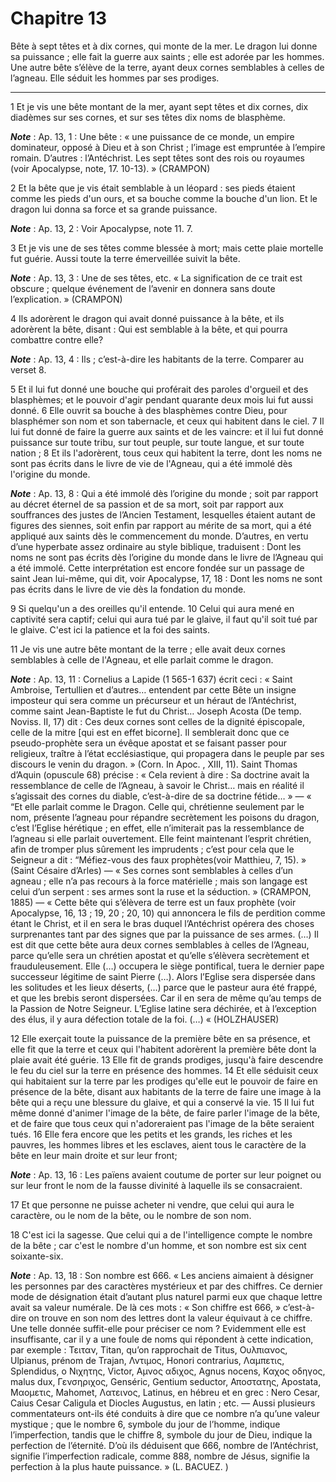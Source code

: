# Chapitre 13

Bête à sept têtes et à dix cornes, qui monte de la mer.
Le dragon lui donne sa puissance ; elle fait la guerre aux saints ; elle est adorée par les hommes.
Une autre bête s’élève de la terre, ayant deux cornes semblables à celles de l’agneau.
Elle séduit les hommes par ses prodiges.

***

1 Et je vis une bête montant de la mer, ayant sept têtes et dix cornes, dix diadèmes sur ses cornes, et sur ses têtes dix noms de blasphème.

***Note*** :  Ap. 13, 1 : Une bête : « une puissance de ce monde, un empire dominateur, opposé à Dieu et à son Christ ; l’image est empruntée à l’empire romain. D’autres : l’Antéchrist. Les sept têtes sont des rois ou royaumes (voir Apocalypse, note, 17. 10-13). » (CRAMPON)


2 Et la bête que je vis était semblable à un léopard : ses pieds étaient comme les pieds d'un ours, et sa bouche comme la bouche d'un lion. Et le dragon lui donna sa force et sa grande puissance.

***Note*** :  Ap. 13, 2 : Voir Apocalypse, note 11. 7.

3 Et je vis une de ses têtes comme blessée à mort; mais cette plaie mortelle fut guérie. Aussi toute la terre émerveillée suivit la bête.

***Note*** :  Ap. 13, 3 : Une de ses têtes, etc. « La signification de ce trait est obscure ; quelque événement de l’avenir en donnera sans doute l’explication. » (CRAMPON)

4 Ils adorèrent le dragon qui avait donné puissance à la bête, et ils adorèrent la bête, disant : Qui est semblable à la bête, et qui pourra combattre contre elle?

***Note*** :  Ap. 13, 4 : Ils ; c’est-à-dire les habitants de la terre. Comparer au verset 8.

5 Et il lui fut donné une bouche qui proférait des paroles d'orgueil et des blasphèmes; et le pouvoir d'agir pendant quarante deux mois lui fut aussi donné. 6 Elle ouvrit sa bouche à des blasphèmes contre Dieu, pour blasphémer son nom et son tabernacle, et ceux qui habitent dans le ciel. 7 Il lui fut donné de faire la guerre aux saints et de les vaincre: et il lui fut donné puissance sur toute tribu, sur tout peuple, sur toute langue, et sur toute nation ; 8 Et ils l'adorèrent, tous ceux qui habitent la terre, dont les noms ne sont pas écrits dans le livre de vie de l'Agneau, qui a été immolé dès l'origine du monde.

***Note*** :  Ap. 13, 8 : Qui a été immolé dès l’origine du monde ; soit par rapport au décret éternel de sa passion et de sa mort, soit par rapport aux souffrances des justes de l’Ancien Testament, lesquelles étaient autant de figures des siennes, soit enfin par rapport au mérite de sa mort, qui a été appliqué aux saints dès le commencement du monde. D’autres, en vertu d’une hyperbate assez ordinaire au style biblique, traduisent : Dont les noms ne sont pas écrits dès l’origine du monde dans le livre de l’Agneau qui a été immolé. Cette interprétation est encore fondée sur un passage de saint Jean lui-même, qui dit, voir Apocalypse, 17, 18 : Dont les noms ne sont pas écrits dans le livre de vie dès la fondation du monde.


9 Si quelqu'un a des oreilles qu'il entende. 10 Celui qui aura mené en captivité sera captif; celui qui aura tué par le glaive, il faut qu'il soit tué par le glaive. C'est ici la patience et la foi des saints.


11 Je vis une autre bête montant de la terre ; elle avait deux cornes semblables à celle de l'Agneau, et elle parlait comme le dragon.

***Note*** :  Ap. 13, 11 : Cornelius a Lapide (1 565-1 637) écrit ceci : « Saint Ambroise, Tertullien et d’autres… entendent par cette Bête un insigne imposteur qui sera comme un précurseur et un héraut de l’Antéchrist, comme saint Jean-Baptiste le fut du Christ… Joseph Acosta (De temp. Noviss. II, 17) dit : Ces deux cornes sont celles de la dignité épiscopale, celle de la mitre [qui est en effet bicorne]. Il semblerait donc que ce pseudo-prophète sera un évêque apostat et se faisant passer pour religieux, traître à l’état ecclésiastique, qui propagera dans le peuple par ses discours le venin du dragon. » (Corn. In Apoc. , XIII, 11). Saint Thomas d’Aquin (opuscule 68) précise : « Cela revient à dire : Sa doctrine avait la ressemblance de celle de l’Agneau, à savoir le Christ… mais en réalité il s’agissait des cornes du diable, c’est-à-dire de sa doctrine fétide… » ― « “Et elle parlait comme le Dragon. Celle qui, chrétienne seulement par le nom, présente l’agneau pour répandre secrètement les poisons du dragon, c’est
l’Eglise hérétique ; en effet, elle n’imiterait pas la ressemblance de l’agneau si elle parlait ouvertement. Elle feint maintenant l’esprit chrétien, afin de tromper plus sûrement les imprudents ; c’est pour cela que le Seigneur a dit : “Méfiez-vous des faux prophètes(voir Matthieu, 7, 15). » (Saint Césaire d’Arles) ― « Ses cornes sont semblables à celles d’un agneau ; elle n’a pas recours à la force matérielle ; mais son langage est celui d’un serpent : ses armes sont la ruse et la séduction. » (CRAMPON, 1885) ― « Cette bête qui s’élèvera de terre est un faux prophète (voir Apocalypse, 16, 13 ; 19, 20 ; 20, 10) qui annoncera le fils de perdition comme étant le Christ, et il en sera le bras duquel l’Antéchrist opérera des choses surprenantes tant par des signes que par la puissance de ses armes. (…) Il est dit que cette bête aura deux cornes semblables à celles de l’Agneau, parce qu’elle sera un chrétien apostat et qu’elle s’élèvera secrètement et frauduleusement. Elle (…) occupera le siège pontifical, tuera
le dernier pape successeur légitime de saint Pierre (…). Alors l’Eglise sera dispersée dans les solitudes et les lieux déserts, (…) parce que le pasteur aura été frappé, et que les brebis seront dispersées. Car il en sera de même qu’au temps de la Passion de Notre Seigneur. L’Eglise latine sera déchirée, et à l’exception des élus, il y aura défection totale de la foi. (…) « (HOLZHAUSER)

12 Elle exerçait toute la puissance de la première bête en sa présence, et elle fit que la terre et ceux qui l'habitent adorèrent la première bête dont la plaie avait été guérie. 13 Elle fit de grands prodiges, jusqu'à faire descendre le feu du ciel sur la terre en présence des hommes. 14 Et elle séduisit ceux qui habitaient sur la terre par les prodiges qu'elle eut le pouvoir de faire en présence de la bête, disant aux habitants de la terre de faire une image à la bête qui a reçu une blessure du glaive, et qui a conservé la vie. 15 Il lui fut même donné d'animer l'image de la bête, de faire parler l'image de la bête, et de faire que tous ceux qui n'adoreraient pas l'image de la bête seraient tués. 16 Elle fera encore que les petits et les grands, les riches et les pauvres, les hommes libres et les esclaves, aient tous le caractère de la bête en leur main droite et sur leur front;

***Note*** :  Ap. 13, 16 : Les païens avaient coutume de porter sur leur poignet ou sur leur front le nom de la fausse divinité à laquelle ils se consacraient.

17 Et que personne ne puisse acheter ni vendre, que celui qui aura le caractère, ou le nom de la bête, ou le nombre de son nom.


18 C'est ici la sagesse. Que celui qui a de l'intelligence compte le nombre de la bête ; car c'est le nombre d'un homme, et son nombre est six cent soixante-six.

***Note*** :  Ap. 13, 18 : Son nombre est 666. « Les anciens aimaient à désigner les personnes par des caractères mystérieux et par des chiffres. Ce dernier mode de désignation était d’autant plus naturel parmi eux que chaque lettre avait sa valeur numérale. De là ces mots : « Son chiffre est 666, » c’est-à-dire on trouve en son nom des lettres dont la valeur équivaut à ce chiffre. Une telle donnée suffit-elle pour préciser ce nom ? Evidemment elle est insuffisante, car il y a une foule de noms qui répondent à cette indication, par exemple : Τειταν, Titan, qu’on rapprochait de Titus, Ουλπιανος, Ulpianus, prénom de Trajan, Λντιμος, Honori contrarius, Λαμπετις, Splendidus, ο Νιχητης, Victor, Αμνος αδιχος, Agnus nocens, Καχος οδηγος, malus dux, Γενσηριχος, Genséric, Gentium seductor, Αποστατης, Apostata, Μαομετις, Mahomet, Λατεινος, Latinus, en hébreu et en grec : Nero Cesar, Caius Cesar Caligula et Diocles Augustus, en latin ; etc. ― Aussi plusieurs commentateurs ont-ils été conduits à dire que ce nombre n’a qu’une
valeur mystique ; que le nombre 6, symbole du jour de l’homme, indique l’imperfection, tandis que le chiffre 8, symbole du jour de Dieu, indique la perfection de l’éternité. D’où ils déduisent que 666, nombre de l’Antéchrist, signifie l’imperfection radicale, comme 888, nombre de Jésus, signifie la perfection à la plus haute puissance. » (L. BACUEZ. )

